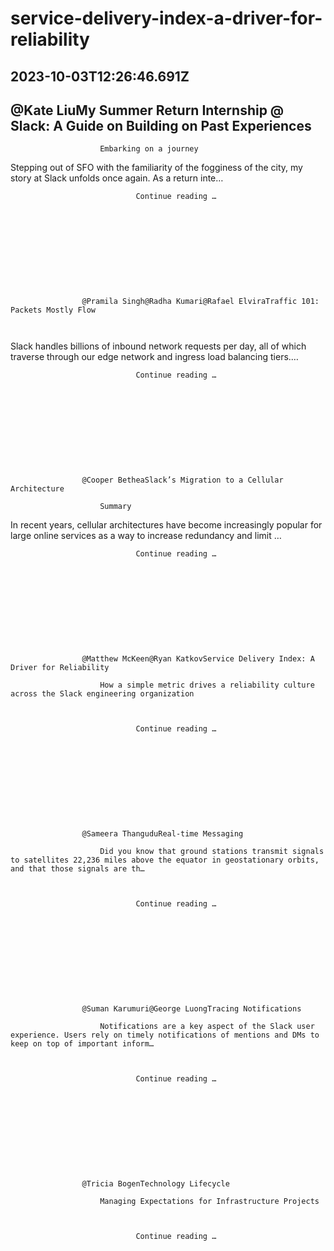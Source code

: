 # service-delivery-index-a-driver-for-reliability

## 2023-10-03T12:26:46.691Z

## @Kate LiuMy Summer Return Internship @ Slack: A Guide on Building on Past Experiences
					
						Embarking on a journey 
Stepping out of SFO with the familiarity of the fogginess of the city, my story at Slack unfolds once again. As a return inte…					
					
						
							
								Continue reading …
							
						
					
				
			
				
			
							

		
				
					@Pramila Singh@Radha Kumari@Rafael ElviraTraffic 101: Packets Mostly Flow
					
						 

Slack handles billions of inbound network requests per day, all of which traverse through our edge network and ingress load balancing tiers.…					
					
						
							
								Continue reading …
							
						
					
				
			
				
			
							

		
				
					@Cooper BetheaSlack’s Migration to a Cellular Architecture
					
						Summary
In recent years, cellular architectures have become increasingly popular for large online services as a way to increase redundancy and limit …					
					
						
							
								Continue reading …
							
						
					
				
			
				
			
							

		
				
					@Matthew McKeen@Ryan KatkovService Delivery Index: A Driver for Reliability
					
						How a simple metric drives a reliability culture across the Slack engineering organization					
					
						
							
								Continue reading …
							
						
					
				
			
				
			
							

		
				
					@Sameera ThanguduReal-time Messaging
					
						Did you know that ground stations transmit signals to satellites 22,236 miles above the equator in geostationary orbits, and that those signals are th…					
					
						
							
								Continue reading …
							
						
					
				
			
				
			
							

		
				
					@Suman Karumuri@George LuongTracing Notifications
					
						Notifications are a key aspect of the Slack user experience. Users rely on timely notifications of mentions and DMs to keep on top of important inform…					
					
						
							
								Continue reading …
							
						
					
				
			
				
			
							

		
				
					@Tricia BogenTechnology Lifecycle
					
						Managing Expectations for Infrastructure Projects					
					
						
							
								Continue reading …